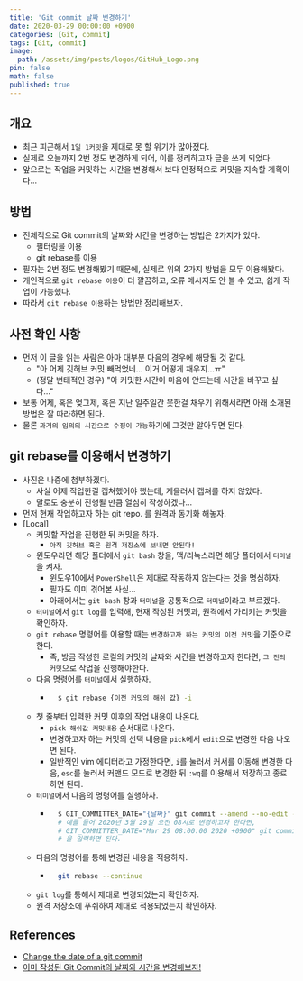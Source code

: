 ```yaml
---
title: 'Git commit 날짜 변경하기'
date: 2020-03-29 00:00:00 +0900
categories: [Git, commit]
tags: [Git, commit]
image:
  path: /assets/img/posts/logos/GitHub_Logo.png
pin: false
math: false
published: true
---
```


## 개요

- 최근 피곤해서 `1일 1커밋`을 제대로 못 할 위기가 많아졌다.
- 실제로 오늘까지 2번 정도 변경하게 되어, 이를 정리하고자 글을 쓰게 되었다.
- 앞으로는 작업을 커밋하는 시간을 변경해서 보다 안정적으로 커밋을 지속할 계획이다...

## 방법

- 전체적으로 Git commit의 날짜와 시간을 변경하는 방법은 2가지가 있다.
  - 필터링을 이용
  - git rebase를 이용
- 필자는 2번 정도 변경해봤기 때문에, 실제로 위의 2가지 방법을 모두 이용해봤다.
- 개인적으로 `git rebase 이용`이 더 깔끔하고, 오류 메시지도 안 볼 수 있고, 쉽게 작업이 가능했다.
- 따라서 `git rebase 이용`하는 방법만 정리해보자.

## 사전 확인 사항

- 먼저 이 글을 읽는 사람은 아마 대부분 다음의 경우에 해당될 것 같다.
  - "아 어제 깃허브 커밋 빼먹었네... 이거 어떻게 채우지...ㅠ"
  - (정말 변태적인 경우) "아 커밋한 시간이 마음에 안드는데 시간을 바꾸고 싶다..."
- 보통 어제, 혹은 엊그제, 혹은 지난 일주일간 못한걸 채우기 위해서라면 아래 소개된 방법은 잘 따라하면 된다.
- 물론 `과거의 임의의 시간으로 수정이 가능`하기에 그것만 알아두면 된다.

## git rebase를 이용해서 변경하기

- 사진은 나중에 첨부하겠다.
  - 사실 어제 작업한걸 캡쳐했어야 했는데, 게을러서 캡쳐를 하지 않았다.
  - 말로도 충분히 진행될 만큼 열심히 작성하겠다...
- 먼저 현재 작업하고자 하는 git repo. 를 원격과 동기화 해놓자.
- [Local]
  - 커밋할 작업을 진행한 뒤 커밋을 하자.
    - `아직 깃허브 혹은 원격 저장소에 보내면 안된다!`
  - 윈도우라면 해당 폴더에서 `git bash` 창을, 맥/리눅스라면 해당 폴더에서 `터미널`을 켜자.
    - 윈도우10에서 `PowerShell`은 제대로 작동하지 않는다는 것을 명심하자.
    - 필자도 이미 겪어본 사실...
    - 아래에서는 `git bash` 창과 `터미널`을 공통적으로 `터미널`이라고 부르겠다.
  - `터미널`에서 `git log`를 입력해, 현재 작성된 커밋과, 원격에서 가리키는 커밋을 확인하자.
  - `git rebase` 명령어를 이용할 때는 `변경하고자 하는 커밋의 이전 커밋`을 기준으로 한다.
    - 즉, 방금 작성한 로컬의 커밋의 날짜와 시간을 변경하고자 한다면, `그 전의 커밋`으로 작업을 진행해야한다.
  - 다음 명령어를 `터미널`에서 실행하자.
    - ```bash
        $ git rebase {이전 커밋의 해쉬 값} -i
      ```
  - 첫 줄부터 입력한 커밋 이후의 작업 내용이 나온다.
    - `pick 해쉬값 커밋내용` 순서대로 나온다.
    - 변경하고자 하는 커밋의 선택 내용을 `pick`에서 `edit`으로 변경한 다음 나오면 된다.
    - 일반적인 vim 에디터라고 가정한다면, `i`를 눌러서 커서를 이동해 변경한 다음, `esc`를 눌러서 커맨드 모드로 변경한 뒤 `:wq`를 이용해서 저장하고 종료하면 된다.
  - `터미널`에서 다음의 명령어를 실행하자.
    - ```bash
        $ GIT_COMMITTER_DATE="{날짜}" git commit --amend --no-edit --date "{날짜}"
        # 예를 들어 2020년 3월 29일 오전 08시로 변경하고자 한다면,
        # GIT_COMMITTER_DATE="Mar 29 08:00:00 2020 +0900" git commit --amend --no-edit --date "Mar 29 08:00:00 2020 +0900"
        # 을 입력하면 된다.
      ```
  - 다음의 명령어를 통해 변경된 내용을 적용하자.
    - ```bash
        git rebase --continue
      ```
  - `git log`를 통해서 제대로 변경되었는지 확인하자.
  - 원격 저장소에 푸쉬하여 제대로 적용되었는지 확인하자.

## References

- [Change the date of a git commit](https://codewithhugo.com/change-the-date-of-a-git-commit/)
- [이미 작성된 Git Commit의 날짜와 시간을 변경해보자!](https://ndb796.tistory.com/271)

